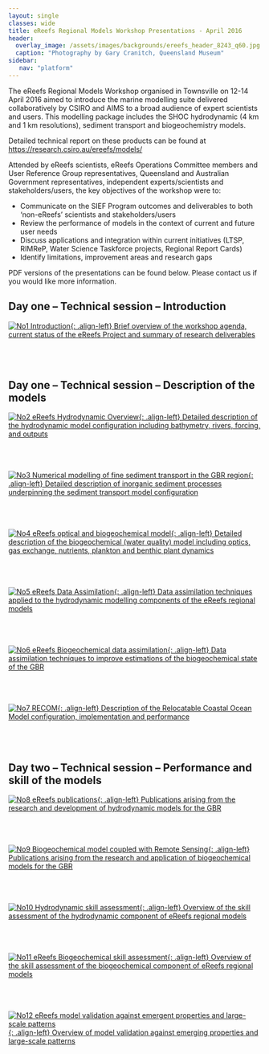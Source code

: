```yaml
---
layout: single
classes: wide
title: eReefs Regional Models Workshop Presentations - April 2016
header:
  overlay_image: /assets/images/backgrounds/ereefs_header_8243_q60.jpg
  caption: "Photography by Gary Cranitch, Queensland Museum"
sidebar:
   nav: "platform"
---
```

The eReefs Regional Models Workshop organised in Townsville on 12-14 April 2016 aimed to introduce the marine modelling suite delivered collaboratively by CSIRO and AIMS to a broad audience of expert scientists and users. This modelling package includes the SHOC hydrodynamic (4 km and 1 km resolutions), sediment transport and biogeochemistry models.

Detailed technical report on these products can be found at https://research.csiro.au/ereefs/models/

Attended by eReefs scientists, eReefs Operations Committee members and User Reference Group representatives, Queensland and Australian Government representatives, independent experts/scientists and stakeholders/users, the key objectives of the workshop were to:

* Communicate on the SIEF Program outcomes and deliverables to both ‘non-eReefs’ scientists and stakeholders/users
* Review the performance of models in the context of current and future user needs
* Discuss applications and integration within current initiatives (LTSP, RIMReP, Water Science Taskforce projects, Regional Report Cards)
* Identify limitations, improvement areas and research gaps

PDF versions of the presentations can be found below. Please contact us if you would like more information.

## Day one – Technical session – Introduction
[![No1 Introduction](/assets/images/platform/eReefs_Townsville_Regional_Models_Workshop_Presentation_No1_Thumbnail-182x137.png "No1 Introduction"){: .align-left} Brief overview of the workshop agenda, current status of the eReefs Project and summary of research deliverables](eReefs_Townsville_Regional_Models_Workshop_Presentation_No1_Intro.PDF)
<br><br><br><br>

## Day one – Technical session – Description of the models
[![No2 eReefs Hydrodynamic Overview](/assets/images/platform/eReefs_Tsv_Regional_Models_Workshop_Presentation_No2_Thumbnail-182x136.png "No2 eReefs Hydrodynamic Overview"){: .align-left} Detailed description of the hydrodynamic model configuration including bathymetry, rivers, forcing, and outputs](eReefs_Tsv_Regional_Models_Workshop_Presentation_No2_Hydro.pdf) 
<br><br><br><br>

[![No3 Numerical modelling of fine sediment transport in the GBR region](/assets/images/platform/eReefs_Tsv_Regional_Models_Workshop_Presentation_No3_Thumbnail-182x136.png "No3 Numerical modelling of fine sediment transport in the GBR region"){: .align-left} Detailed description of inorganic sediment processes underpinning the sediment transport model configuration](eReefs_Tsv_Regional_Models_Workshop_Presentation_No3_Sediments.pdf) 
<br><br><br><br>

[![No4 eReefs optical and biogeochemical model](/assets/images/platform/eReefs_Tsv_Regional_Models_Workshop_Presentation_No4_Thumbnail-182x136.png "No4 eReefs optical and biogeochemical model"){: .align-left} Detailed description of the biogeochemical (water quality) model including optics, gas exchange, nutrients, plankton and benthic plant dynamics](eReefs_Tsv_Regional_Models_Workshop_Presentation_No4_Biogeochemistry.pdf) 
<br><br><br><br>

[![No5 eReefs Data Assimilation](/assets/images/platform/eReefs_Tsv_Regional_Models_Workshop_Presentation_No5_Thumbnail-182x136.png "No5 eReefs Data Assimilation"){: .align-left} Data assimilation techniques applied to the hydrodynamic modelling components of the eReefs regional models](eReefs_Tsv_Regional_Models_Workshop_Presentation_No5_Physical_DA.pdf) 
<br><br><br><br>

[![No6 eReefs Biogeochemical data assimilation](/assets/images/platform/eReefs_Tsv_Regional_Models_Workshop_Presentation_No6_Thumbnail-182x137.png "No6 eReefs Biogeochemical data assimilation"){: .align-left} Data assimilation techniques to improve estimations of the biogeochemical state of the GBR](eReefs_Tsv_Regional_Models_Workshop_Presentation_No6_Biogeochemical_DA.pdf) 
<br><br><br><br>

[![No7 RECOM](/assets/images/platform/eReefs_Tsv_Regional_Models_Workshop_Presentation_No7_Thumbnail-182x136.png "No7 RECOM"){: .align-left} Description of the Relocatable Coastal Ocean Model configuration, implementation and performance](eReefs_Tsv_Regional_Models_Workshop_Presentation_No7_RECOM.pdf) 
<br><br><br><br>

## Day two – Technical session – Performance and skill of the models
[![No8 eReefs publications](/assets/images/platform/eReefs_Tsv_Regional_Models_Workshop_Presentation_No8_Thumbnail-182x136.png "No8 eReefs publications"){: .align-left} Publications arising from the research and development of hydrodynamic models for the GBR](eReefs_Tsv_Regional_Models_Workshop_Presentation_No8_Publications_part1.pdf) 
<br><br><br><br>

[![No9 Biogeochemical model coupled with Remote Sensing](/assets/images/platform/eReefs_Tsv_Regional_Models_Workshop_Presentation_No9_Thumbnail-182x136.png "No9 Biogeochemical model coupled with Remote Sensing"){: .align-left} Publications arising from the research and application of biogeochemical models for the GBR](eReefs_Tsv_Regional_Models_Workshop_Presentation_No9_Publications_part2.pdf)
<br><br><br><br>

[![No10 Hydrodynamic skill assessment](/assets/images/platform/eReefs_Tsv_Regional_Models_Workshop_Presentation_No10_Thumbnail-182x136.png "No10 Hydrodynamic skill assessment"){: .align-left} Overview of the skill assessment of the hydrodynamic component of eReefs regional models](eReefs_Tsv_Regional_Models_Workshop_Presentation_No10_Skill_Hydro.pdf)
<br><br><br><br>

[![No11 eReefs Biogeochemical skill assessment](/assets/images/platform/eReefs_Tsv_Regional_Models_Workshop_Presentation_No11_Thumbnail-182x136.png "No11 eReefs Biogeochemical skill assessment"){: .align-left} Overview of the skill assessment of the biogeochemical component of eReefs regional models](eReefs_Tsv_Regional_Models_Workshop_Presentation_No11_Skill_Biogeochemistry.pdf)
<br><br><br><br>

[![No12 eReefs model validation against emergent properties and large-scale patterns](/assets/images/platform/eReefs_Tsv_Regional_Models_Workshop_Presentation_No12_Thumbnail-182x137.png "No12 eReefs model validation against emergent properties and large-scale patterns"){: .align-left} Overview of model validation against emerging properties and large-scale patterns](eReefs_Tsv_Regional_Models_Workshop_Presentation_No12_Skill_Emerging_Properties.pdf)
